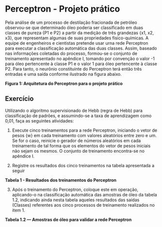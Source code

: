 # Perceptron - Projeto prático

Pela análise de um processo de destilação fracionada de petróleo observou-se que determinado óleo poderia ser classificado em duas classes de pureza {P1 e P2} a partir da medição de três grandezas {x1, x2, x3}, que representam algumas de suas propriedades físico-químicas. A equipe de engenheiros e cientistas pretende usar urna rede Perceptron para executar a classificação automática das duas classes. Assim, baseado nas informações coletadas do processo, formou-se o conjunto de treinamento apresentado no apêndice I, tomando por convenção o valor -1 para óleo pertencente à classe P1 e o valor 1 para óleo pertencente à classe P2. Para tanto, o neurônio constituinte do Perceptron terá então três entradas e uma saída conforme ilustrado na figura abaixo.

**Figura 1: Arquitetura do Perceptron para o projeto prático**

## Exercício

Utilizando o algoritmo supervisionado de Hebb (regra de Hebb) para classificação de padrões, e
assumindo-se a taxa de aprendizagem como 0,01, faça as seguintes atividades:

1) Execute cinco treinamentos para a rede Perceptron, iniciando o vetor de pesos {w} em cada
treinamento com valores aleatórios entre zero e um. Se for o caso, reinicie o gerador de
números aleatórios em cada treinamento de tal forma que os elementos do vetor de pesos
iniciais não sejam os mesmos. O conjunto de treinamento encontra-se no apêndice I. 

2) Registre os resultados dos cinco treinamentos na tabela apresentada a seguir



**Tabela 1 - Resultados dos treinamentos do Perceptron**

3) Após o treinamento do Perceptron, coloque este em operação, aplicando-o na classificação
automática das amostras de óleo da tabela 1.2, indicando ainda nesta tabela aqueles
resultados das saídas (Classes) referentes aos cinco processos de treinamento realizados no
item 1.

**Tabela 1.2 — Amostras de óleo para validar a rede Perceptron**

